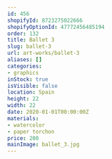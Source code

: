 ```yaml
---
id: 456
shopifyId: 8723275022666
shopifyOptionId: 47772456485194
order: 132
title: Ballet 3
slug: ballet-3
url: art-works/ballet-3
aliases: []
categories:
- graphics
inStock: true
isVisible: false
location: Spain
height: 22
width: 22
date: 2020-01-01T00:00:00Z
materials:
- watercolor
- paper torchon
price: 200
mainImage: ballet_3.jpg
---
```


